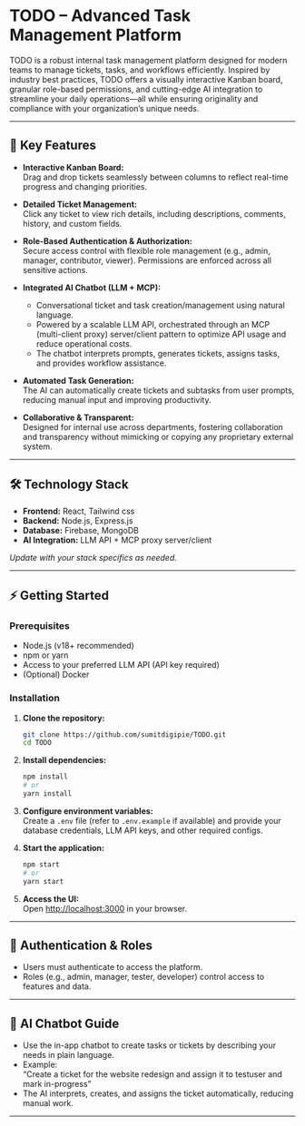 # TODO – Advanced Task Management Platform

TODO is a robust internal task management platform designed for modern teams to manage tickets, tasks, and workflows efficiently. Inspired by industry best practices, TODO offers a visually interactive Kanban board, granular role-based permissions, and cutting-edge AI integration to streamline your daily operations—all while ensuring originality and compliance with your organization’s unique needs.

---

## 🚀 Key Features

- **Interactive Kanban Board:**  
  Drag and drop tickets seamlessly between columns to reflect real-time progress and changing priorities.

- **Detailed Ticket Management:**  
  Click any ticket to view rich details, including descriptions, comments, history, and custom fields.

- **Role-Based Authentication & Authorization:**  
  Secure access control with flexible role management (e.g., admin, manager, contributor, viewer). Permissions are enforced across all sensitive actions.

- **Integrated AI Chatbot (LLM + MCP):**

  - Conversational ticket and task creation/management using natural language.
  - Powered by a scalable LLM API, orchestrated through an MCP (multi-client proxy) server/client pattern to optimize API usage and reduce operational costs.
  - The chatbot interprets prompts, generates tickets, assigns tasks, and provides workflow assistance.

- **Automated Task Generation:**  
  The AI can automatically create tickets and subtasks from user prompts, reducing manual input and improving productivity.

- **Collaborative & Transparent:**  
  Designed for internal use across departments, fostering collaboration and transparency without mimicking or copying any proprietary external system.

---

## 🛠️ Technology Stack

- **Frontend:** React, Tailwind css
- **Backend:** Node.js, Express.js
- **Database:** Firebase, MongoDB
- **AI Integration:** LLM API + MCP proxy server/client

_Update with your stack specifics as needed._

---

## ⚡ Getting Started

### Prerequisites

- Node.js (v18+ recommended)
- npm or yarn
- Access to your preferred LLM API (API key required)
- (Optional) Docker

### Installation

1. **Clone the repository:**

   ```bash
   git clone https://github.com/sumitdigipie/TODO.git
   cd TODO
   ```

2. **Install dependencies:**

   ```bash
   npm install
   # or
   yarn install
   ```

3. **Configure environment variables:**  
   Create a `.env` file (refer to `.env.example` if available) and provide your database credentials, LLM API keys, and other required configs.

4. **Start the application:**

   ```bash
   npm start
   # or
   yarn start
   ```

5. **Access the UI:**  
   Open [http://localhost:3000](http://localhost:3000) in your browser.

---

## 🔐 Authentication & Roles

- Users must authenticate to access the platform.
- Roles (e.g., admin, manager, tester, developer) control access to features and data.

---

## 🤖 AI Chatbot Guide

- Use the in-app chatbot to create tasks or tickets by describing your needs in plain language.
- Example:  
  “Create a ticket for the website redesign and assign it to testuser and mark in-progress”
- The AI interprets, creates, and assigns the ticket automatically, reducing manual work.

---
